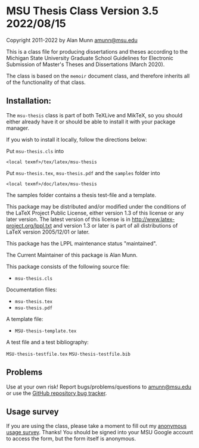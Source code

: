 # MSU Thesis Class Version 3.5 2022/08/15

Copyright 2011-2022 by Alan Munn <amunn@msu.edu>

This is a class file for producing dissertations and theses according to
the Michigan State University Graduate School Guidelines for Electronic
Submission of Master's Theses and Dissertations (March 2020).

The class is based on the `memoir` document class, and therefore inherits
all of the functionality of that class.

## Installation:

The `msu-thesis` class is part of both TeXLive and MikTeX, so you should either already have it or should be able to install it with your package manager.

If you wish to install it locally, follow the directions below:

Put `msu-thesis.cls`  into

`<local texmf>/tex/latex/msu-thesis`

Put `msu-thesis.tex`, `msu-thesis.pdf` and the `samples` folder into

`<local texmf>/doc/latex/msu-thesis`

The samples folder contains a thesis test-file and
a template.

This package may be distributed and/or modified under the conditions of
the LaTeX Project Public License, either version 1.3 of this license or
any later version. The latest version of this license is in
http://www.latex-project.org/lppl.txt and version 1.3 or later is part
of all distributions of LaTeX version 2005/12/01 or later.

This package has the LPPL maintenance status "maintained".

The Current Maintainer of this package is Alan Munn.

This package consists of the following source file:
 - `msu-thesis.cls`

Documentation files:
 - `msu-thesis.tex`
 - `msu-thesis.pdf`

A template file:
 - `MSU-thesis-template.tex`

A test file and a test bibliography:

 `MSU-thesis-testfile.tex`
 `MSU-thesis-testfile.bib`

## Problems

Use at your own risk! Report bugs/problems/questions to [amunn@msu.edu](mailto:amunn@msu.edu) or use the [GitHub repository bug tracker](https://github.com/amunn/msu-thesis/issues).

## Usage survey

If you are using the class, please take a moment to fill out my [anonymous usage survey](https://forms.gle/bm2AUzthFxW2naK36). Thanks! You should be signed into your MSU Google account to access the form, but the form itself is anonymous.
